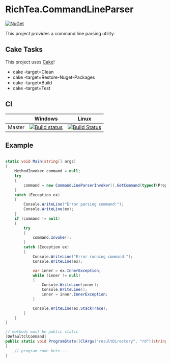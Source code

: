 # RichTea.CommandLineParser

[![NuGet](https://img.shields.io/nuget/v/RichTea.CommandLineParser.svg?style=flat)](https://www.nuget.org/packages/RichTea.CommandLineParser/)

This project provides a command line parsing utility.

## Cake Tasks

This project uses [Cake](https://cakebuild.net)!
* cake -target=Clean
* cake -target=Restore-Nuget-Packages
* cake -target=Build
* cake -target=Test

## CI

|        | Windows | Linux |
| ------ | --------|-------|
| Master | [![Build status](https://ci.appveyor.com/api/projects/status/gg7er3fta9sjxy5m/branch/master?svg=true)](https://ci.appveyor.com/project/RichTeaMan/commandlineparser/branch/master) | [![Build Status](https://travis-ci.org/RichTeaMan/CommandLineParser.svg?branch=master)](https://travis-ci.org/RichTeaMan/CommandLineParser) |

## Example

```C#

static void Main(string[] args)
{
    MethodInvoker command = null;
    try
    {
        command = new CommandLineParserInvoker().GetCommand(typeof(Program), args);
    }
    catch (Exception ex)
    {
        Console.WriteLine("Error parsing command:");
        Console.WriteLine(ex);
    }
    if (command != null)
    {
        try
        {
            command.Invoke();
        }
        catch (Exception ex)
        {
            Console.WriteLine("Error running command:");
            Console.WriteLine(ex);

            var inner = ex.InnerException;
            while (inner != null)
            {
                Console.WriteLine(inner);
                Console.WriteLine();
                inner = inner.InnerException;
            }

            Console.WriteLine(ex.StackTrace);
        }
    }
}

// methods must be public static
[DefaultClCommand]
public static void ProgramState([ClArgs("resultDirectory", "rd")]string resultDirectory = "Results")
{
    // program code here...
}

```

